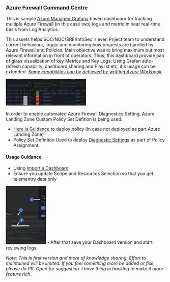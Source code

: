 ###  <u> Azure Firewall Command Centre </u>
This is sample [Azure Managed Grafana](https://learn.microsoft.com/en-us/azure/managed-grafana/) based dashboard for tracking multiple Azure Firewall (in this case two) logs and metric in near real-time basis from Log Analytics. 

This assets helps SOC/NOC/SRE/InfoSec ir even Priject team to understand current behaviour, loggic and monitoring how requests are handled by Azure Firewall and Policies. 
Main objective was to bring maximum but most relevant information in front of operators. Thus, this dashboard provide pan of glass visualization of key Metrics and Key Logs. 
Using Grafan auto-refresh capability, dashboard sharing and Playlist etc, it's usage can be extended.
<u> *Same capabilities can be achieved by writting [Azure Workbook](https://learn.microsoft.com/en-us/azure/azure-monitor/visualize/workbooks-overview)*</u>

<img src="/Firewall_Command_Centre/AzFw_Command_Centre.jpg" alt="AzFw_Command_Centre" width=50% height=50%>

In order to enable automated Azure Firewall Diagnostics Setting, Azure Landing Zone Custom Policy Set Defition is being used. 
- [Here is Guidance](https://github.com/Azure/ALZ-Bicep/blob/main/infra-as-code/bicep/modules/policy/definitions/README.md) to deploy policy (in case not deployed as part Azure Landing Zone)
- Policy Set Defintion Used to deploy [Diagnostic Settings](https://github.com/Azure/ALZ-Bicep/blob/main/infra-as-code/bicep/modules/policy/definitions/lib/policy_set_definitions/policy_set_definition_es_Deploy-Diagnostics-LogAnalytics.json) as part of Policy Assignment.

#### Usage Guidance
- Using [Import a Dashboard](https://grafana.com/docs/grafana/latest/dashboards/manage-dashboards/#import-a-dashboard)
- Ensure you update Scope and Resources Selection so that you get telementry data only 
<img src="/Firewall_Command_Centre/Steps.jpg" alt="Steps" width=25% height=25%>
- After that save your Dashboard version and start reviewing logs.

*Note: This is first version and more of knowledge sharing. Effort to maintained will be limited. If you feel something more be added or fixe, please do PR. Open for suggestion. I have thing in backlog to make it more feature rich.*